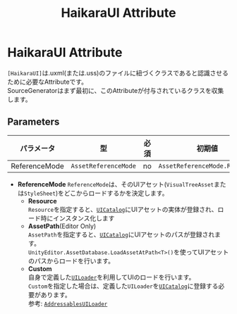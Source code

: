 ﻿---
title: HaikaraUI Attribute
---

# HaikaraUI Attribute

`[HaikaraUI]`は.uxml(または.uss)のファイルに紐づくクラスであると認識させるために必要なAttributeです。  
SourceGeneratorはまず最初に、このAttributeが付与されているクラスを収集します。

## Parameters

| パラメータ         | 型                    | 必須 | 初期値                           |
|---------------|----------------------|----|-------------------------------|
| ReferenceMode | `AssetReferenceMode` | no | `AssetReferenceMode.Resource` |

- **ReferenceMode**
  `ReferenceMode`は、そのUIアセット(`VisualTreeAsset`または`StyleSheet`)をどこからロードするかを決定します。
    - **Resource**  
      `Resource`を指定すると、[`UICatalog`](ui-catalog.md#ui-loader)にUIアセットの実体が登録され、ロード時にインスタンス化します
    - **AssetPath**(Editor Only)  
      `AssetPath`を指定すると、[`UICatalog`](ui-catalog.md#ui-loader)にUIアセットのパスが登録されます。  
      `UnityEditor.AssetDatabase.LoadAssetAtPath<T>()`を使ってUIアセットのパスからロードを行います。
    - **Custom**  
      自身で定義した[`UILoader`](ui-catalog.md#ui-loader)を利用してUIのロードを行います。  
      `Custom`を指定した場合は、定義した`UILoader`を[`UICatalog`](ui-catalog.md)に登録する必要があります。  
      参考: [`AddressablesUILoader`](../addressables-support/addressables-ui-loader.md)